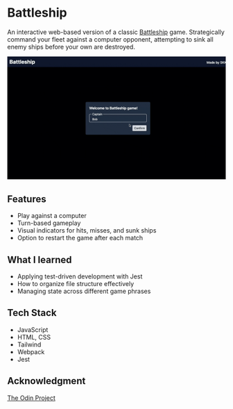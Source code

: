 # Battleship

An interactive web-based version of a classic [Battleship](https://en.wikipedia.org/wiki/Battleship_(game)) game. Strategically command your fleet against a computer opponent, attempting to sink all enemy ships before your own are destroyed.

![preview](./preview/demo.gif)


## Features
- Play against a computer
- Turn-based gameplay
- Visual indicators for hits, misses, and sunk ships
- Option to restart the game after each match

## What I learned
- Applying test-driven development with Jest
- How to organize file structure effectively
- Managing state across different game phrases

## Tech Stack
- JavaScript 
- HTML, CSS
- Tailwind
- Webpack
- Jest

## Acknowledgment
[The Odin Project](https://www.theodinproject.com/lessons/node-path-javascript-battleship)

